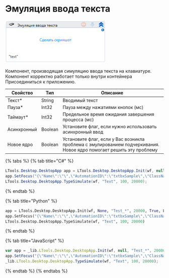 # Эмуляция ввода текста

![](../../../resources/activities/basic/desktop/image-243.png)

Компонент, производящая симуляцию ввода текста на клавиатуре. Компонент корректно работает только внутри контейнера Присоединиться к приложению.

| Свойство  | Тип    | Описание                                           |
| --------- | ------ | -------------------------------------------------- |
| Текст\*   | String | Вводимый текст                                     |
| Пауза\*   | Int32  | Пауза между нажатиями кнопок (мс)                  |
| Таймаут\* | Int32  | Предельное время ожидания завершения процесса (мс) |
| Асинхронный | Boolean | Установите флаг, если нужно использовать асинхронный ввод |
| Новое ядро | Boolean  | Установите флаг, если у Вас возникла проблема с эмулированием подчеркивания. Новое ядро помогает решить эту проблему |

{% tabs %}
{% tab title="C#" %}
```csharp
LTools.Desktop.DesktopApp app = LTools.Desktop.DesktopApp.Init(wf, null, "Test_*", 20000, true, LTools.Desktop.Model.DesktopTypes.UIAUTOMATION);
app.SetFocus("{\"Name\":\"\",\"AutomationID\":\"txtbxSample\",\"ClassName\":\"TextBox\",\"AUIProperties\":[],\"TextSearchMode\":0,\"IsRoot\":false,\"IsQuickSearch\":false}");
LTools.Desktop.DesktopApp.TypeSimulate(wf, "Text", 100, 20000);	
```
{% endtab %}

{% tab title="Python" %}
```python
app = LTools.Desktop.DesktopApp.Init(wf, None, "Test_*", 20000, True, LTools.Desktop.Model.DesktopTypes.UIAUTOMATION)
app.SetFocus("{\"Name\":\"\",\"AutomationID\":\"txtbxSample\",\"ClassName\":\"TextBox\",\"AUIProperties\":[],\"TextSearchMode\":0,\"IsRoot\":false,\"IsQuickSearch\":false}")
LTools.Desktop.DesktopApp.TypeSimulate(wf, "Text", 100, 20000)
```
{% endtab %}

{% tab title="JavaScript" %}
```javascript
var app = _lib.LTools.Desktop.DesktopApp.Init(wf, null, "Test_*", 20000, true, _lib.LTools.Desktop.Model.DesktopTypes.UIAUTOMATION);
app.SetFocus("{\"Name\":\"\",\"AutomationID\":\"txtbxSample\",\"ClassName\":\"TextBox\",\"AUIProperties\":[],\"TextSearchMode\":0,\"IsRoot\":false,\"IsQuickSearch\":false}");
_lib.LTools.Desktop.DesktopApp.TypeSimulate(wf, "Text", 100, 20000);	
```
{% endtab %}
{% endtabs %}
